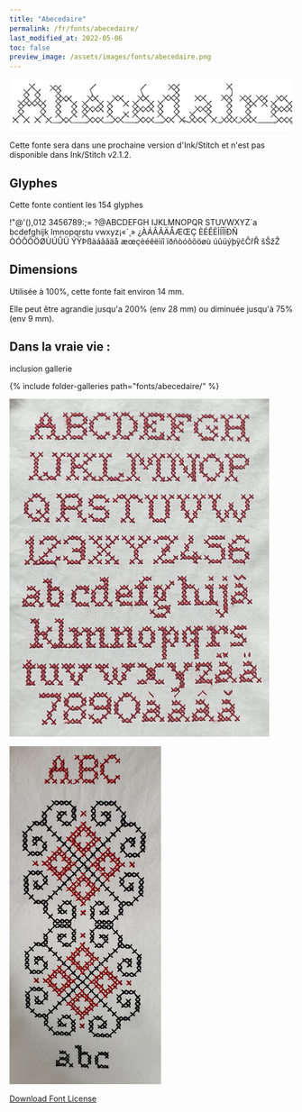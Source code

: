 ```yaml
---
title: "Abecedaire"
permalink: /fr/fonts/abecedaire/
last_modified_at: 2022-05-06
toc: false
preview_image: /assets/images/fonts/abecedaire.png
---
```

![Abecedaire](/assets/images/fonts/abecedaire.png)

Cette fonte sera dans une prochaine version d'Ink/Stitch et n'est pas disponible dans Ink/Stitch v2.1.2.

## Glyphes

Cette fonte contient les 154 glyphes

	
!"@'(),012
3456789:;=
?@ABCDEFGH
IJKLMNOPQR
STUVWXYZ`a
bcdefghijk
lmnopqrstu
vwxyz¡«´¸»
¿ÀÁÂÃÄÅÆŒÇ
ÈÉÊËÌÍÎÏÐÑ
ÒÓÔÕÖØÙÚÛÜ
ÝŸÞßàáâãäå
æœçèéêëìíî
ïðñòóôõöøù
úûüýþÿčČřŘ
šŠžŽ

## Dimensions

Utilisée à 100%, cette fonte fait environ 14 mm.

Elle peut être agrandie jusqu'a 200% (env 28 mm) ou diminuée jusqu'à 75% (env 9 mm).

## Dans la vraie vie :

inclusion gallerie

{% include folder-galleries path="fonts/abecedaire/" %}

![Abecedaire](/assets/images/fonts/abecedaire1.jpg)

![Abecedaire](/assets/images/fonts/abecedaire2.jpg)



[Download Font License](https://github.com/inkstitch/inkstitch/tree/main/fonts/abecedaire/LICENSE)
